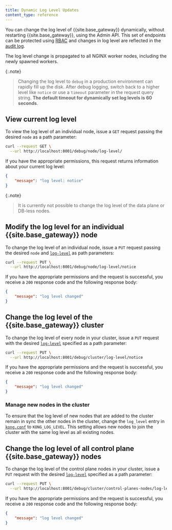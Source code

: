 ```yaml
---
title: Dynamic Log Level Updates
content_type: reference
---
```



You can change the log level of {{site.base_gateway}} dynamically, without restarting {{site.base_gateway}}, using the Admin API. This set of endpoints can be protected using [RBAC](/gateway/{{page.kong_version}}/admin-api/rbac/reference/#add-a-role-endpoint-permission) and changes in log level are reflected in the [audit log](/gateway/{{page.kong_version}}/kong-enterprise/audit-log/).

The log level change is propagated to all NGINX worker nodes, including the newly spawned workers.

{:.note}
> Changing the log level to `debug` in a production environment can rapidly fill up the disk. After debug logging, switch back to a higher level like `notice` or use a `timeout` parameter in the request query string. **The default timeout for dynamically set log levels is 60 seconds**.


## View current log level

To view the log level of an individual node, issue a `GET` request passing the desired `node` as a path parameter:

```bash
curl --request GET \
  --url http://localhost:8001/debug/node/log-level/
```

If you have the appropriate permissions, this request returns information about your current log level:

```json
{
    "message": "log level: notice"
}
```

{:.note}
> It is currently not possible to change the log level of the data plane or DB-less nodes.

## Modify the log level for an individual {{site.base_gateway}} node

To change the log level of an individual node, issue a `PUT` request passing the desired `node` and [`log-level`](/gateway/{{page.kong_version}}/production/logging/log-reference/) as path parameters:

```bash
curl --request PUT \
  --url http://localhost:8001/debug/node/log-level/notice
```

If you have the appropriate permissions and the request is successful, you receive a `200` response code and the following response body:

```json
{
	"message": "log level changed"
}
```

## Change the log level of the {{site.base_gateway}} cluster

To change the log level of every node in your cluster, issue a `PUT` request with the desired [`log-level`](/gateway/{{page.kong_version}}/production/logging/log-reference/) specified as a path parameter:

```bash
curl --request PUT \
  --url http://localhost:8001/debug/cluster/log-level/notice
```

If you have the appropriate permissions and the request is successful, you receive a `200` response code and the following response body:

```json
{
	"message": "log level changed"
}
```

### Manage new nodes in the cluster

To ensure that the log level of new nodes that are added to the cluster remain in sync the other nodes in the cluster, change the `log_level` entry in [`kong.conf`](/gateway/{{page.kong_version}}/reference/configuration/#log_level) to `KONG_LOG_LEVEL`. This setting allows new nodes to join the cluster with the same log level as all existing nodes.

## Change the log level of all control plane {{site.base_gateway}} nodes

To change the log level of the control plane nodes in your cluster, issue a `PUT` request with the desired [`log-level`](/gateway/{{page.kong_version}}/production/logging/log-reference/) specified as a path parameter:

```bash
curl --request PUT \
  --url http://localhost:8001/debug/cluster/control-planes-nodes/log-level/notice
```

If you have the appropriate permissions and the request is successful, you receive a `200` response code and the following response body:

```json
{
	"message": "log level changed"
}
```

